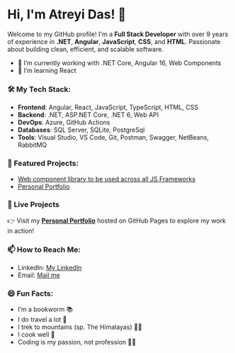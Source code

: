 # Hi, I'm Atreyi Das! 👋

Welcome to my GitHub profile! I'm a **Full Stack Developer** with over 9 years of experience in **.NET**, **Angular**, **JavaScript**, **CSS**, and **HTML**. Passionate about building clean, efficient, and scalable software.

- 🔭 I’m currently working with .NET Core, Angular 16, Web Components
- 🌱 I’m learning React


### 🛠️ My Tech Stack:
- **Frontend**: Angular, React, JavaScript, TypeScript, HTML, CSS
- **Backend**: .NET, ASP.NET Core, .NET 6, Web API
- **DevOps**: Azure, GitHub Actions
- **Databases**: SQL Server, SQLite, PostgreSql
- **Tools**: Visual Studio, VS Code, Git, Postman, Swagger, NetBeans, RabbitMQ


### 🌟 Featured Projects:
- [Web component library to be used across all JS Frameworks](https://github.com/atreyidas93/nomad-ui-lib)
- [Personal Portfolio](https://github.com/atreyidas93/pixel-and-logic)


### 🎯 Live Projects
👉 Visit my **[Personal Portfolio](https://atreyidas93.github.io/pixel-and-logic/)** hosted on GitHub Pages to explore my work in action! 


### 📫 How to Reach Me:
- LinkedIn: [My LinkedIn](https://www.linkedin.com/in/atreyi-das-008578110/)
- Email: [Mail me](mailto:atreyi.das1993@gmail.com)


### 😄 Fun Facts:
- I’m a bookworm 📚
- I do travel a lot 🚓
- I trek to mountains (sp. The Himalayas) 🚶‍♀️
- I cook well 🍳
- Coding is my passion, not profession 👩‍💻
